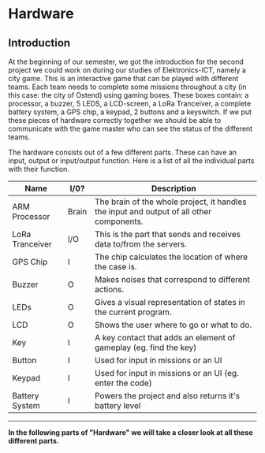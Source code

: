 # Hardware

## Introduction

At the beginning of our semester, we got the introduction for the second project we could work on during our studies of Elektronics-ICT, namely a city game. This is an interactive game that can be played with different teams. Each team needs to complete some missions throughout a city (in this case: the city of Ostend) using gaming boxes. These boxes contain: a processor, a buzzer, 5 LEDS, a LCD-screen, a LoRa Tranceiver, a complete battery system, a GPS chip, a keypad, 2 buttons and a keyswitch. If we put these pieces of hardware correctly together we should be able to communicate with the game master who can see the status of the different teams.

The hardware consists out of a few different parts. These can have an input, output or input/output function. Here is a list of all the individual parts with their function.

| Name | I/0? | Description |
| --- | --- | --- |
| ARM Processor | Brain | The brain of the whole project, it handles the input and output of all other components. |
| LoRa Tranceiver | I/O | This is the part that sends and receives data to/from the servers. |
| GPS Chip | I | The chip calculates the location of where the case is. |
| Buzzer | O | Makes noises that correspond to different actions. |
| LEDs | O | Gives a visual representation of states in the current program. |
| LCD | O | Shows the user where to go or what to do. |
| Key | I | A key contact that adds an element of gameplay \(eg. find the key\) |
| Button | I | Used for input in missions or an UI |
| Keypad | I | Used for input in missions or an UI \(eg. enter the code\) |
| Battery System | I | Powers the project and also returns it's battery level |

---

**In the following parts of "Hardware" we will take a closer look at all these different parts.**

